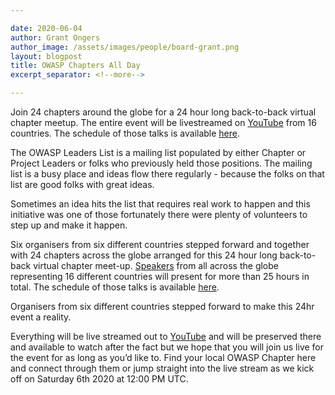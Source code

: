 ```yaml
---

date: 2020-06-04
author: Grant Ongers
author_image: /assets/images/people/board-grant.png
layout: blogpost
title: OWASP Chapters All Day
excerpt_separator: <!--more-->

---
```


Join 24 chapters around the globe for a 24 hour long back-to-back virtual chapter meetup.  The entire event will be livestreamed on [YouTube](https://www.youtube.com/channel/UCJNkJT42qFOBdnD8pCpelrw/videos?view=2&flow=grid&live_view=502) from 16 countries. The schedule of those talks is available [here](https://owasp.org/www-community/pages/social/chapters_all_day/schedule/).

The OWASP Leaders List is a mailing list populated by either Chapter or Project Leaders or folks who previously held those positions.  The mailing list is a busy place and ideas flow there regularly - because the folks on that list are good folks with great ideas. 

Sometimes an idea hits the list that requires real work to happen and this initiative was one of those fortunately there were plenty of volunteers to step up and make it happen.
<!--more-->

Six organisers from six different countries stepped forward and together with 24 chapters across the globe arranged for this 24 hour long back-to-back virtual chapter meet-up. [Speakers](https://owasp.org/www-community/pages/social/chapters_all_day/speakers/) from all across the globe representing 16 different countries will present for more than 25 hours in total. The schedule of those talks is available [here](https://owasp.org/www-community/pages/social/chapters_all_day/schedule/).

<p class="callout-mono right">Organisers from six different countries stepped forward to make this 24hr event a reality. </p>

Everything will be live streamed out to [YouTube](https://www.youtube.com/channel/UCJNkJT42qFOBdnD8pCpelrw/videos?view=2&flow=grid&live_view=502) and will be preserved there and available to watch after the fact but we hope that you will join us live for the event for as long as you’d like to. Find your local OWASP Chapter here and connect through them or jump straight into the live stream as we kick off on Saturday 6th 2020 at 12:00 PM UTC.
